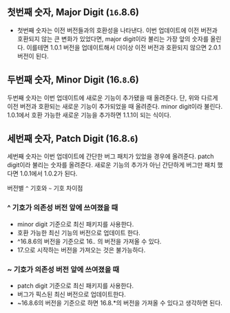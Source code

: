 ## 첫번째 숫자, Major Digit (`16`.8.6)
- 첫번째 숫자는 이전 버전들과의 호환성을 나타낸다. 이번 업데이트에 이전 버전과 호환되지 않는 큰 변화가 있었다면, major digit이라 불리는 가장 앞의 숫자를 올린다.
이를테면 1.0.1 버전을 업데이트해서 더이상 이전 버전과 호환되지 않으면 2.0.1 버전이 된다.


## 두번째 숫자, Minor Digit (16.`8`.6)
두번째 숫자는 이번 업데이트에 새로운 기능이 추가됐을 때 올려준다. 단, 위와 다르게 이전 버전과 호환되는 새로운 기능이 추가되었을 때 올려준다. minor digit이라 불린다.
1.0.1에서 호환 가능한 새로운 기능을 추가하면 1.1.1이 되는 식이다.

## 세번째 숫자, Patch Digit (16.8.`6`)
세번째 숫자는 이번 업데이트에 간단한 버그 패치가 있었을 경우에 올려준다. patch digit이라 불리는 숫자를 올려준다.
새로운 기능의 추가가 아닌 간단하게 버그만 패치 했다면 1.0.1에서 1.0.2가 된다.


버전별 `^` 기호와 `~` 기호 차이점 
### ^ 기호가 의존성 버전 앞에 쓰여졌을 때
- minor digit 기준으로 최신 패키지를 사용한다.
- 호환 가능한 최신 기능의 버전으로 업데이트 한다.
- ^16.8.6의 버전을 기준으로 16.*.* 의 버전을 가져올 수 있다.
- 17.으로 시작하는 버전을 가져오는 것은 불가능하다.

### ~ 기호가 의존성 버전 앞에 쓰여졌을 때
- patch digit 기준으로 최신 패키지를 사용한다.
- 버그가 픽스된 최신 버전으로 업데이트한다.
- ~16.8.6의 버전을 기준으로 하면 16.8.*의 버전을 가져올 수 있다고 생각하면 된다.
